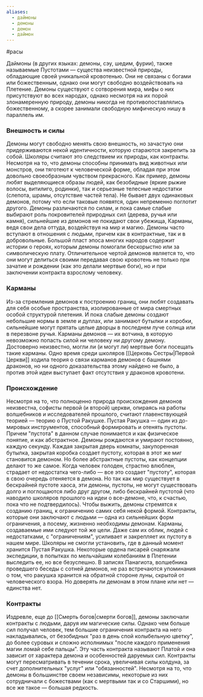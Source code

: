 ```yaml
---
aliases:
  - даймоны
  - демоны
  - демон
  - даймон
---
```

#расы 

Даймоны (в других языках: демоны, сэу, шедим, фурии), также называемые Пустотами — существа неизвестной природы, обладающие своей уникальной кровотенью. Они не связаны с богами или божественным, однако они могут свободно воздействовать на Плетение. Демоны существуют с сотворения мира, мифы о них присутствуют во всех народах, однако несмотря на их порой злонамеренную природу, демоны никогда не противопоставлялись божественному, а скорее занимали свободную мифическую нишу в параллель им.
### Внешность и силы
Демоны могут свободно менять свою внешность, но зачастую они придерживаются некой идентичности, которую стараются закрепить за собой. Школяры считают это следствием их природы, как контракты. Несмотря на то, что демоны способны принимать вид животных или монстров, они тяготеют к человеческой форме, обладая при этом довольно своеобразным чувством прекрасного. Как пример, демоны любят выделяющиеся образы людей, как безобидные (яркие рыжие волосы, витилиго, родинки), так и серьезные телесные недостатки (слепота, шрамы, отсутствие частей тела).
Не бывает двух одинаковых демонов, потому что если таковые появятся, один непременно поглотит другого. 
Демоны различаются по силам, и пока самые слабые выбирают роль покровителей природных сил (дерева, ручья или камня), сильнейшие из демонов не покидают свои убежища, Карманы, ведя свои дела оттуда, воздействуя на мир и магию.
Демоны часто вступают в отношения с людьми, причем как в контрактные, так и в добровольные. Большой пласт эпоса многих народов содержит истории о героях, которым демоны помогали бескорыстно или за символическую плату.
Отличительное чертой демонов является то, что они могут делиться своими передавая свою кровотень не только при зачатие и рождении (как это делали мертвые боги), но и при заключении контракта взрослому человеку.
### Карманы
Из-за стремления демонов к построению границ, они любят создавать для себя особые пространства, изолированные от мира смертных особой структурой плетения. И пока слабые демоны создают небольшие нормы в земле и дуплах, или занимают бутылки и коробки, сильнейшие могут прятать целые дворцы в последнем луче солнца или в перезвоне ручья.
Карманы демонов — их вотчина, в которую невозможно попасть силой ни человеку ни другому демону. Достоверно неизвестно, могли ли (и могут ли) мертвые боги посещать такие карманы.
Одно время среди школяров [[Церковь Сестры|Первой Церкви]] ходила теория о связи карманов демонов с башнями драконов, но ни одного доказательства этому найдено не было, а против этой идеи выступает факт отсутствия у драконов кровотени.
### Происхождение
Несмотря на то, что полноценно природа происхождения демонов неизвестна, софисты первой (и второй) церкви, опираясь на работы волшебников и исследователей прошлого, считают главенствующей теорией — теорию о Пустой Ракушке.
Пустая Ракушка — один из до-мировых инструментов, способный формировать и отенять пустоты. Причем "пустота" в данном случае понимается и как физическое понятие, и как абстрактное.
Демоны рождаются и умирают постоянно, каждую секунду. Каждая закрытая дверь комнаты, закупоренная бутылка, закрытая коробка создает пустоту, которая в этот же миг становится демоном. Но более абстрактные пустоты, как концепции делают то же самое. Когда человек голоден, страстно влюблен, страдает от недостатка чего-либо — все это создает "пустоту", которая в свою очередь отеняется в демона.
Но так как мир существует в бескрайней пустоте хаоса, эти демоны, пустоты, не могут существовать долго и поглощаются либо друг другом, либо бескрайней пустотой (что наводило школяров прошлого на идеи о все-демоне, что, к счастью, пока что не подтвердилось).
Чтобы выжить, демоны стремятся к созданию границ, к ограничению самих себя некой формой. Контракты, которые они заключают с людьми — одна из сильнейших форм ограничения, а посему, жизненно необходимы демонам. Карманы, создаваемые ими следуют той же цели. Даже сам их облик, людей с недостатками, с "ограничениям", усиливает и закрепляет их пустоту в нашем мире.
Школяры не смогли установить, где в данный момент хранится Пустая Ракушка. Некоторые ордена писарей снаряжали экспедиции, в попытках по мельчайшим колебаниям в Плетении выследить ее, но все безуспешно.
В записях Панагиота, волшебника проведшего беседы с сотней демонов, не раз встречаются упоминания о том, что ракушка хранится на обратной стороне луны, скрытой от человеческого взора. Но доверять ли демонам в этом плане или нет — единства нет.
### Контракты
Издревле, еще до [[Смерть богов|смерти богов]], демоны заключали контракты с людьми, даруя им магические силы. Однако чем больше сил получал человек, тем большие ограничения контракта на него накладывались, от безобидных "раз в день спой колыбельную цветку", до более суровых и сложно исполнимых "после каждого применения магии ломай себе пальцы". Эту часть контракта называют Платой и она зависит от характера демона и особенностей даруемых сил. Контракты могут пересматривать в течении срока, увеличивая силы колдуна, за счет дополнительных "услуг" или "обязанностей".
Несмотря на то, что демоны в большинстве своем независимы, некоторые из них сотрудничали с божествами (как с мертвыми так и со Старшими), но все же такое — большая редкость.